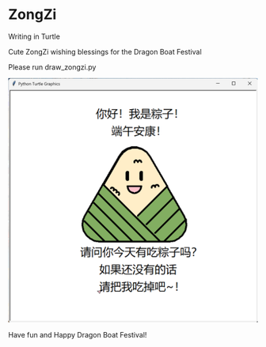 # ZongZi
Writing in Turtle

Cute ZongZi wishing blessings for the Dragon Boat Festival

Please run draw_zongzi.py

![粽子图片](ZongZi/img.png)

Have fun and Happy Dragon Boat Festival!
